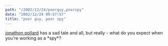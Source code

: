 ```yaml
---
path: "/2002/12/24/poorguy,poorspy" 
date: "2002/12/24 09:57:57" 
title: "poor guy, poor spy" 
---
```

<p><a href="http://www.jonathanpollard.org/facts.htm">jonathon pollard</a> has a sad tale and all, but really - what do you expect when you're working as a *spy*?</p>